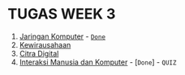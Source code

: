 # TUGAS WEEK 3

1. [Jaringan Komputer](/tugas/week-3/tugas-makalah-sejarah-perkembangan-router-dalam-jaringan-komputer_ghifar_rito_ikbar_f_21103041078.pdf) - [`Done`](https://github.com/Code-Knights/campus/issues/1)
2. [Kewirausahaan](/materi/kewirausahaan/week-3/)
3. [Citra Digital](/materi/pengolahan-citra-digital/week-3/)
4. [Interaksi Manusia dan Komputer](/materi/interaksi-manusia-dan-komputer/week-3/) - [`Done`] - `QUIZ`